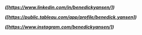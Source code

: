 ***([https://www.linkedin.com/in/benedickyansen/])***

***([https://public.tableau.com/app/profile/benedick.yansen])***

***([https://www.instagram.com/benedickyansen/])***

